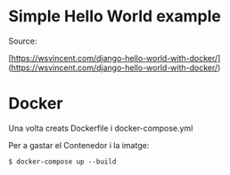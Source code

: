 

# Simple Hello World example

Source:

[https://wsvincent.com/django-hello-world-with-docker/] (https://wsvincent.com/django-hello-world-with-docker/)

# Docker

Una volta creats Dockerfile i docker-compose.yml

Per a gastar el Contenedor i la imatge:

	$ docker-compose up --build



